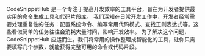 CodeSnippetHub 是一个专注于提高开发效率的工具平台，旨在为开发者提供最实用的命令生成工具和代码片段库。 我们深知在日常开发工作中，开发者经常需要处理重复性的任务：配置系统命令、编写常用代码模式、查找正则表达式等。这些看似简单的任务往往会消耗大量时间，影响开发效率。 为了解决这个问题，CodeSnippetHub 应运而生。我们将常用的操作整理成智能化的工具，让你只需要填写几个参数，就能获得完整可用的命令或代码片段。